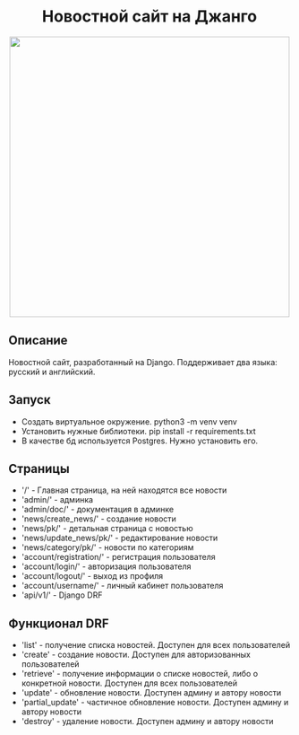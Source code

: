 <h1 align="center">Новостной сайт на Джанго</h1>
<p align="center">
<img width="500px" height="500px" src="./static/images/logo.jpg">
</p>

## Описание
Новостной сайт, разработанный на Django. Поддерживает два языка: русский и английский.

## Запуск
- Создать виртуальное окружение. python3 -m venv venv
- Установить нужные библиотеки. pip install -r requirements.txt
- В качестве бд используется Postgres. Нужно установить его.

## Страницы
- '/' - Главная страница, на ней находятся все новости
- 'admin/' - админка
- 'admin/doc/' - документация в админке
- 'news/create_news/' - создание новости
- 'news/pk/' - детальная страница с новостью
- 'news/update_news/pk/' - редактирование новости
- 'news/category/pk/' - новости по категориям
- 'account/registration/' - регистрация пользователя
- 'account/login/' - авторизация пользователя
- 'account/logout/' - выход из профиля
- 'account/username/' - личный кабинет пользователя
- 'api/v1/' - Django DRF

## Функционал DRF
- 'list' - получение списка новостей. Доступен для всех пользователей
- 'create' - создание новости. Доступен для авторизованных пользователей
- 'retrieve' - получение информации о списке новостей, либо о конкретной новости. Доступен для всех пользователей
- 'update' - обновление новости. Доступен админу и автору новости
- 'partial_update' - частичное обновление новости. Доступен админу и автору новости
- 'destroy' - удаление новости. Доступен админу и автору новости
